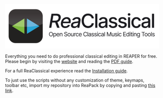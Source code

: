 ![logo](https://github.com/chmaha/ReaClassical/raw/main/docs/images/reaclassical_os.png)

Everything you need to do professional classical editing in REAPER for free. Please begin by visiting the [website](https://chmaha.github.io/ReaClassical/) and reading the [PDF guide](https://github.com/chmaha/ReaClassical/raw/main/ReaClassical%20User%20Guide.pdf).

For a full ReaClassical experience read the [Installation guide](https://github.com/chmaha/ReaClassical/blob/main/install_instructions.md).

To just use the scripts without any customization of theme, keymaps, toolbar etc, import my repository into ReaPack by copying and pasting [this link](https://github.com/chmaha/ReaClassical/raw/main/index.xml).
